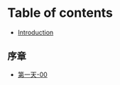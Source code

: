 # Table of contents

* [Introduction](README.md)

## 序章 <a id="xu-zhang-1"></a>

* [第一天-00](xu-zhang-1/day1-00.md)

